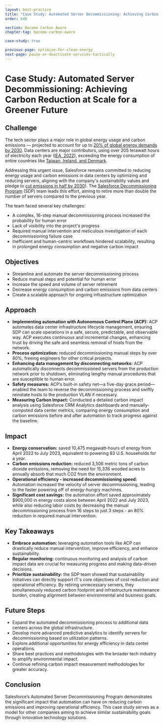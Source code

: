 ```yaml
---
layout: best-practice
title: "Case Study: Automated Server Decommissioning: Achieving Carbon Reduction at Scale for a Greener Future"
order: 640

section: Become Carbon Aware
chapter-tag: become-carbon-aware

case-study: true

previous-page: optimize-for-clean-energy
next-page: pause-or-deactivate-services-tactically
---
```


# Case Study: Automated Server Decommissioning: Achieving Carbon Reduction at Scale for a Greener Future

## Challenge

The tech sector plays a major role in global energy usage and carbon emissions — projected to account for up to [20% of global energy demands by 2030](https://www.mdpi.com/2078-1547/6/1/117). Data centers are major contributors, using over 205 terawatt hours of electricity each year ([IEA, 2022](https://www.iea.org/reports/data-centres-and-data-transmission-networks)), exceeding the energy consumption of entire countries like [Taiwan, Ireland, and Denmark](https://yearbook.enerdata.net/electricity/electricity-domestic-consumption-data.html).

Addressing this urgent issue, Salesforce remains committed to reducing energy usage and carbon emissions in data centers by optimizing and reducing servers, aligning with the company's sustainability values and pledge to [cut emissions in half by 2030](https://www.salesforce.com/company/sustainability/)). The [Salesforce Decommissioning Program](https://engineering.salesforce.com/automated-server-decommissioning-achieving-carbon-reduction-at-scale-for-a-greener-future/) (SDP) team leads this effort, aiming to retire more than double the number of servers compared to the previous year.

The team faced several key challenges:

- A complex, 16-step manual decommissioning process increased the probability for human error
- Lack of visibility into the project's progress
- Required manual intervention and meticulous investigation of each decommissioning failure case
- Inefficient and human-centric workflows hindered scalability, resulting in prolonged energy consumption and negative carbon impact

## Objectives

- Streamline and automate the server decommissioning process
- Reduce manual steps and potential for human error
- Increase the speed and volume of server retirement
- Decrease energy consumption and carbon emissions from data centers
- Create a scalable approach for ongoing infrastructure optimization

## Approach

- **Implementing automation with Autonomous Control Plane (ACP):** ACP automates data center infrastructure lifecycle management, ensuring SDP can scale operations in a safe, secure, predictable, and observable way. ACP executes continuous and incremental changes, enhancing trust by driving the safe and seamless removal of hosts from the network.
- **Process optimization:** reduced decommissioning manual steps by over 80%, freeing engineers for other critical projects.
- **Enhancing data management by disconnecting networks:** ACP automatically disconnects decommissioned servers from the production network prior to shutdown, eliminating lengthy manual procedures that are susceptible to human error.
- **Safety measures:** ACP’s built-in safety net—a five-day grace period—enabled the team to reverse the decommissioning process and swiftly reinstate hosts to the production VLAN if necessary.
- **Measuring Carbon Impact:** Conducted a detailed carbon impact analysis using Salesforce CRM Analytics dashboards and manually-computed data center metrics, comparing energy consumption and carbon emissions before and after automation to track progress against the baseline.

## Impact

- **Energy conservation:** saved 10,475 megawatt-hours of energy from April 2022 to July 2023, equivalent to powering 83 U.S. households for a year.
- **Carbon emissions reduction:** reduced 3,506 metric tons of carbon dioxide emissions, removing the need for 15,336 wooded acres to annually absorb that much CO2 from the environment.
- **Operational efficiency - increased decommissioning speed:** Automation increased the velocity of server decommissioning, leading to the faster powering off of energy-hungry machines.
- **Significant cost savings:** the automation effort saved approximately $900,000 in energy costs alone between April 2022 and July 2023, while also reducing labor costs by decreasing the manual decommissioning process from 16 steps to just 3 steps - an 80% reduction in required manual intervention.

## Key Takeaways

- **Embrace automation:** leveraging automation tools like ACP can drastically reduce manual intervention, improve efficiency, and enhance sustainability.
- **Regular monitoring:** continuous monitoring and analysis of carbon impact data are crucial for measuring progress and making data-driven decisions.
- **Prioritize sustainability:** the SDP team showed that sustainability initiatives can directly support IT's core objectives of cost reduction and operational efficiency. By retiring unnecessary servers, they simultaneously reduced carbon footprint and infrastructure maintenance burden, creating alignment between environmental and business goals.

## Future Steps

- Expand the automated decommissioning process to additional data centers across the global infrastructure.
- Develop more advanced predictive analytics to identify servers for decommissioning based on utilization patterns.
- Explore additional opportunities for energy efficiency in data center operations.
- Share best practices and methodologies with the broader tech industry to amplify environmental impact.
- Continue refining carbon impact measurement methodologies for greater accuracy.

## Conclusion

Salesforce’s Automated Server Decommissioning Program demonstrates the significant impact that automation can have on reducing carbon emissions and improving operational efficiency. This case study serves as a model for other companies aiming to achieve similar sustainability goals through innovative technology solutions.